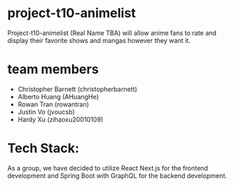 # project-t10-animelist
Project-t10-animelist (Real Name TBA) will allow anime fans to rate and display their favorite shows and mangas however they want it.
# team members
- Christopher Barnett (christopherbarnett)
- Alberto Huang (AHuangHe)
- Rowan Tran (rowantran)
- Justin Vo (jvoucsb)
- Hardy Xu (zihaoxu20010109)
# Tech Stack:
As a group, we have decided to utilize React Next.js for the frontend development and Spring Boot with GraphQL for the backend development.
